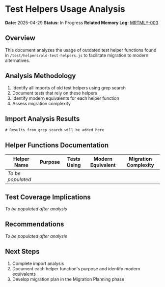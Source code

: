 <!-- filepath: /Users/ken/Workspace/ken-guru/github-copilot-agent-assisted-next-app/docs/analysis/test-helpers-usage.md -->
# Test Helpers Usage Analysis

**Date:** 2025-04-29
**Status:** In Progress
**Related Memory Log:** [MRTMLY-003](../logged_memories/MRTMLY-003-additional-cleanup-candidates.md)

## Overview
This document analyzes the usage of outdated test helper functions found in `/test/helpers/old-test-helpers.js` to facilitate migration to modern alternatives.

## Analysis Methodology
1. Identify all imports of old test helpers using grep search
2. Document tests that rely on these helpers
3. Identify modern equivalents for each helper function
4. Assess migration complexity

## Import Analysis Results

```
# Results from grep search will be added here
```

## Helper Functions Documentation

| Helper Name | Purpose | Tests Using | Modern Equivalent | Migration Complexity |
|-------------|---------|------------|-------------------|---------------------|
| *To be populated* | | | | |

## Test Coverage Implications

*To be populated after analysis*

## Recommendations

*To be populated after analysis*

## Next Steps

1. Complete import analysis
2. Document each helper function's purpose and identify modern equivalents
3. Develop migration plan in the Migration Planning phase
